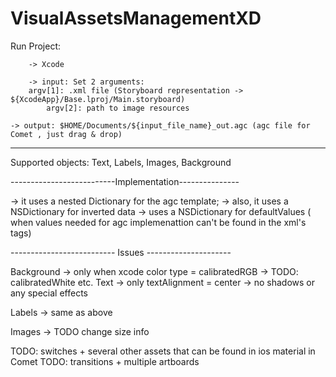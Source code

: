 # VisualAssetsManagementXD
Run Project:

        -> Xcode

        -> input: Set 2 arguments:
		argv[1]: .xml file (Storyboard representation -> ${XcodeApp}/Base.lproj/Main.storyboard)
        	argv[2]: path to image resources

	-> output: $HOME/Documents/${input_file_name}_out.agc (agc file for Comet , just drag & drop)

-------------------------------------------------------

Supported objects: Text, Labels, Images, Background

--------------------------Implementation---------------

-> it uses a nested Dictionary for the agc template;
-> also, it uses a NSDictionary for inverted data
-> uses a NSDictionary for defaultValues 
( when values needed for agc implemenattion can't be found 
in the xml's tags)
 
-------------------------- Issues ---------------------

Background -> only when xcode color type = calibratedRGB 
		-> TODO: calibratedWhite etc.
Text -> only textAlignment = center
        -> no shadows or any special effects

Labels -> same as above

Images -> TODO change size info

TODO: switches + several other assets that can be found in ios material in Comet
TODO: transitions + multiple artboards


